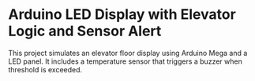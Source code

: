 # Arduino LED Display with Elevator Logic and Sensor Alert

This project simulates an elevator floor display using Arduino Mega and a LED panel. It includes a temperature sensor that triggers a buzzer when threshold is exceeded.
